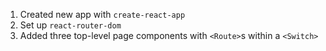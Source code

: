 
1. Created new app with `create-react-app`
2. Set up `react-router-dom`
3. Added three top-level page components with `<Route>`s within a `<Switch>`
